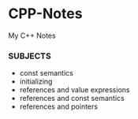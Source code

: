# CPP-Notes
My C++ Notes

### SUBJECTS ####

* const semantics
* initializing
* references and value expressions
* references and const semantics
* references and pointers


